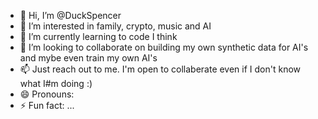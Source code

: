 - 👋 Hi, I’m @DuckSpencer
- 👀 I’m interested in family, crypto, music and AI
- 🌱 I’m currently learning to code I think
- 💞️ I’m looking to collaborate on building my own synthetic data for AI's and mybe even train my own AI's
- 📫 Just reach out to me. I'm open to collaberate even if I don't know what I#m doing :)
- 😄 Pronouns: 
- ⚡ Fun fact: ...

<!---
DuckSpencer/DuckSpencer is a ✨ special ✨ repository because its `README.md` (this file) appears on your GitHub profile.
You can click the Preview link to take a look at your changes.
--->
